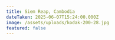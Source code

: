 ```yaml
---
title: Siem Reap, Cambodia
dateTaken: 2025-06-07T15:24:00.000Z
image: /assets/uploads/kodak-200-28.jpg
featured: false
---
```

